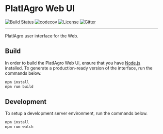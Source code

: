 # PlatIAgro Web UI

[![Build Status](https://travis-ci.com/platiagro/web-ui.png?branch=master)](https://travis-ci.com/platiagro/web-ui)
[![codecov](https://codecov.io/gh/platiagro/web-ui/branch/master/graph/badge.svg)](https://codecov.io/gh/platiagro/web-ui)
[![License](https://img.shields.io/badge/License-Apache%202.0-blue.svg)](https://opensource.org/licenses/Apache-2.0)
[![Gitter](https://badges.gitter.im/platiagro/community.svg)](https://gitter.im/platiagro/community?utm_source=badge&utm_medium=badge&utm_campaign=pr-badge)

----

PlatIAgro user interface for the Web.

## Build

In order to build the PlatIAgro Web UI, ensure that you have [Node.js](https://nodejs.org/) installed.
To generate a production-ready version of the interface, run the commands below.

```sh
npm install
npm run build
```

## Development

To setup a development server environment, run the commands below.

```sh
npm install
npm run watch
```
